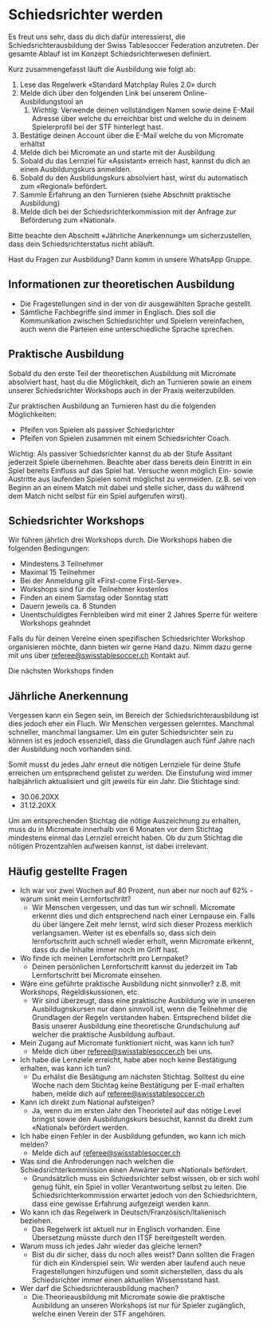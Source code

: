 # Schiedsrichter werden

Es freut uns sehr, dass du dich dafür interessierst, die Schiedsrichterausbildung der Swiss Tablesoccer Federation anzutreten. Der gesamte Ablauf ist im Konzept Schiedsrichterwesen definiert.

Kurz zusammengefasst läuft die Ausbildung wie folgt ab:

1. Lese das Regelwerk «Standard Matchplay Rules 2.0» durch
2. Melde dich über den folgenden Link bei unserem Online-Ausbildungstool an
    1. Wichtig: Verwende deinen vollständigen Namen sowie deine E-Mail Adresse über welche du erreichbar bist und welche du in deinem Spielerprofil bei der STF hinterlegt hast.
3. Bestätige deinen Account über die E-Mail welche du von Micromate erhältst
4. Melde dich bei Micromate an und starte mit der Ausbildung
5. Sobald du das Lernziel für «Assistant» erreich hast, kannst du dich an einen Ausbildungskurs anmelden.
6. Sobald du den Ausbildungskurs absolviert hast, wirst du automatisch zum «Regional» befördert.
7. Sammle Erfahrung an den Turnieren (siehe Abschnitt praktische Ausbildung)
8. Melde dich bei der Schiedsrichterkommission mit der Anfrage zur Beförderung zum «National».

Bitte beachte den Abschnitt «Jährliche Anerkennung» um sicherzustellen, dass dein Schiedsrichterstatus nicht abläuft.

Hast du Fragen zur Ausbildung? Dann komm in unsere WhatsApp Gruppe.

## Informationen zur theoretischen Ausbildung

- Die Fragestellungen sind in der von dir ausgewählten Sprache gestellt.
- Sämtliche Fachbegriffe sind immer in Englisch. Dies soll die Kommunikation zwischen Schiedsrichter und Spielern vereinfachen, auch wenn die Parteien eine unterschiedliche Sprache sprechen.

## Praktische Ausbildung

Sobald du den erste Teil der theoretischen Ausbildung mit Micromate absolviert hast, hast du die Möglichkeit, dich an Turnieren sowie an einem unserer Schiedsrichter Workshops auch in der Praxis weiterzubilden.

Zur praktischen Ausbildung an Turnieren hast du die folgenden Möglichkeiten:

- Pfeifen von Spielen als passiver Schiedsrichter
- Pfeifen von Spielen zusammen mit einem Schiedsrichter Coach.

Wichtig: Als passiver Schiedsrichter kannst du ab der Stufe Assitant jederzeit Spiele übernehmen. Beachte aber dass bereits dein Eintritt in ein Spiel bereits Einfluss auf das Spiel hat. Versuche wenn möglich Ein- sowie Austritte aus laufenden Spielen somit möglichst zu vermeiden. (z.B. sei von Beginn an an einem Match mit dabei und stelle sicher, dass du während dem Match nicht selbst für ein Spiel aufgerufen wirst).

## Schiedsrichter Workshops

Wir führen jährlich drei Workshops durch. Die Workshops haben die folgenden Bedingungen:

- Mindestens 3 Teilnehmer
- Maximal 15 Teilnehmer
- Bei der Anmeldung gilt «First-come First-Serve».
- Workshops sind für die Teilnehmer kostenlos
- Finden an einem Samstag oder Sonntag statt
- Dauern jeweils ca. 6 Stunden
- Unentschuldigtes Fernbleiben wird mit einer 2 Jahres Sperre für weitere Workshops geahndet

Falls du für deinen Vereine einen spezifischen Schiedsrichter Workshop organisieren möchte, dann bieten wir gerne Hand dazu. Nimm dazu gerne mit uns über [referee@swisstablesoccer.ch](mailto:referee@swisstablesoccer.ch) Kontakt auf.

Die nächsten Workshops finden

## Jährliche Anerkennung

Vergessen kann ein Segen sein, im Bereich der Schiedsrichterausbildung ist dies jedoch eher ein Fluch. Wir Menschen vergessen gelerntes. Manchmal schneller, manchmal langsamer. Um ein guter Schiedsrichter sein zu können ist es jedoch essenziell, dass die Grundlagen auch fünf Jahre nach der Ausbildung noch vorhanden sind.

Somit musst du jedes Jahr erneut die nötigen Lernziele für deine Stufe erreichen um entsprechend gelistet zu werden. Die Einstufung wird immer halbjährlich aktualisiert und gilt jeweils für ein Jahr. Die Stichtage sind:

- 30.06.20XX
- 31.12.20XX

Um am entsprechenden Stichtag die nötige Auszeichnung zu erhalten, muss du in Micromate innerhalb von 6 Monaten vor dem Stichtag mindestens einmal das Lernziel erreicht haben. Ob du zum Stichtag die nötigen Prozentzahlen aufweisen kannst, ist dabei irrelevant.

## Häufig gestellte Fragen

- Ich war vor zwei Wochen auf 80 Prozent, nun aber nur noch auf 62% - warum sinkt mein Lernfortschritt?
    - Wir Menschen vergessen, und das tun wir schnell. Micromate erkennt dies und dich entsprechend nach einer Lernpause ein. Falls du über längere Zeit mehr lernst, wird sich dieser Prozess merklich verlangsamen. Weiter ist es ebenfalls so, dass sich dein lernfortschritt auch schnell wieder erholt, wenn Micromate erkennt, dass du die Inhalte immer noch im Griff hast.
- Wo finde ich meinen Lernfortschritt pro Lernpaket?
    - Deinen persönlichen Lernfortschritt kannst du jederzeit im Tab Lernfortschritt bei Micromate einsehen.
- Wäre eine geführte praktische Ausbildung nicht sinnvoller? z.B. mit Workshops, Regeldiskussionen, etc.
    - Wir sind überzeugt, dass eine praktische Ausbildung wie in unseren Ausbildugnskursen nur dann sinnvoll ist, wenn die Teilnehmer die Grundlagen der Regeln verstanden haben. Entsprechend bildet die Basis unserer Ausbildung eine theoretische Grundschulung auf welcher die praktische Ausbildung aufbaut.
- Mein Zugang auf Micromate funktioniert nicht, was kann ich tun?
    - Melde dich über <referee@swisstablesoccer.ch> bei uns.
- Ich habe die Lernziele erreicht, habe aber noch keine Bestätigung erhalten, was kann ich tun?
    - Du erhälst die Besätigung am nächsten Stichtag. Solltest du eine Woche nach dem Stichtag keine Bestätigung per E-mail erhalten haben, melde dich auf <referee@swisstablesoccer.ch>
- Kann ich direkt zum National aufsteigen?
    - Ja, wenn du im ersten Jahr den Theorieteil auf das nötige Level bringst sowie den Ausbildungskurs besuchst, kannst du direkt zum «National» befördert werden.
- Ich habe einen Fehler in der Ausbildung gefunden, wo kann ich mich melden?
    - Melde dich auf [referee@swisstablesoccer.ch](mailto:referee@swisstablesoccer.ch)
- Was sind die Anfroderungen nach welchen die Schiedsrichterkommission einen Anwärter zum «National» befördert.
    - Grundsätzlich muss ein Schiedsrichter selbst wissen, ob er sich wohl genug fühlt, ein Spiel in voller Verantwortung selbst zu leiten. Die Schiedsrichterkommission erwartet jedoch von den Schiedsrichtern, dass eine gewisse Erfahrung aufgezeigt werden kann.
- Wo kann ich das Regelwerk in Deutsch/Französisch/Italienisch beziehen.
    - Das Regelwerk ist aktuell nur in Englisch vorhanden. Eine Übersetzung müsste durch den ITSF bereitgestellt werden.
- Warum muss ich jedes Jahr wieder das gleiche lernen?
    - Bist du dir sicher, dass du noch alles weist? Dann sollten die Fragen für dich ein Kinderspiel sein. Wir werden aber laufend auch neue Fragestellungen hinzufügen und somit sicherstellen, dass du als Schiedsrichter immer einen aktuellen Wissensstand hast.
- Wer darf die Schiedsrichterausbildung machen?
    - Die Theorieausbildung mit Micromate sowie die praktische Ausbildung an unseren Workshops ist nur für Spieler zugänglich, welche einen Verein der STF angehören.
